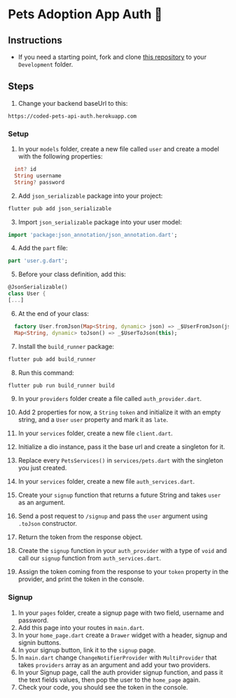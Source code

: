 # Pets Adoption App Auth 🦄

## Instructions

- If you need a starting point, fork and clone [this repository](https://github.com/JoinCODED/Task-Flutter-CRUD-AdoptApp/tree/main) to your `Development` folder.

## Steps

1. Change your backend baseUrl to this:

```
https://coded-pets-api-auth.herokuapp.com
```

### Setup

1. In your `models` folder, create a new file called `user` and create a model with the following properties:

```dart
  int? id
  String username
  String? password
```

2. Add `json_serializable` package into your project:

```dart
flutter pub add json_serializable
```

3. Import `json_serializable` package into your user model:

```dart
import 'package:json_annotation/json_annotation.dart';
```

4. Add the `part` file:

```dart
part 'user.g.dart';
```

5. Before your class definition, add this:

```dart
@JsonSerializable()
class User {
[...]
```

6. At the end of your class:

```dart
  factory User.fromJson(Map<String, dynamic> json) => _$UserFromJson(json);
  Map<String, dynamic> toJson() => _$UserToJson(this);
```

7. Install the `build_runner` package:

```dart
flutter pub add build_runner
```

8. Run this command:

```dart
flutter pub run build_runner build
```

9. In your `providers` folder create a file called `auth_provider.dart`.
10. Add 2 properties for now, a `String` `token` and initialize it with an empty string, and a `User` `user` property and mark it as `late`.

11. In your `services` folder, create a new file `client.dart`.
12. Initialize a dio instance, pass it the base url and create a singleton for it.
13. Replace every `PetsServices()` in `services/pets.dart` with the singleton you just created.
14. In your `services` folder, create a new file `auth_services.dart`.
15. Create your `signup` function that returns a future String and takes `user` as an argument.
16. Send a post request to `/signup` and pass the `user` argument using `.toJson` constructor.
17. Return the token from the response object.
18. Create the `signup` function in your `auth_provider` with a type of `void` and call our `signup` function from `auth_services.dart`.
19. Assign the token coming from the response to your `token` property in the provider, and print the token in the console.

### Signup

1. In your `pages` folder, create a signup page with two field, username and password.
2. Add this page into your routes in `main.dart`.
3. In your `home_page.dart` create a `Drawer` widget with a header, signup and signin buttons.
4. In your signup button, link it to the `signup` page.
5. In `main.dart` change `ChangeNotifierProvider` with `MultiProvider` that takes `providers` array as an argument and add your two providers.
6. In your Signup page, call the auth provider signup function, and pass it the text fields values, then pop the user to the `home_page` again.
7. Check your code, you should see the token in the console.
